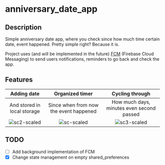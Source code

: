 # anniversary_date_app

## Description

Simple anniversary date app, where you check since how much time certain date, event happened.
Pretty simple right?
Because it is.

Project uses (and will be implemented in the
future) [FCM](https://firebase.google.com/docs/cloud-messaging) (Firebase Cloud Messaging) to send
users
notifications, reminders to go back and check the app.

## Features

|                                          Adding date                                           |                                        Organized timer                                        |                                        Cycling through                                         |
|:----------------------------------------------------------------------------------------------:|:---------------------------------------------------------------------------------------------:|:----------------------------------------------------------------------------------------------:|
|                                  And stored in local storage                                   |                            Since when from now the event happened                             |                           How much days, minutes even second passed                            |
| ![sc2-scaled](https://github.com/user-attachments/assets/874a06ad-f390-455f-a3bd-8b6bd97f3b47) | ![sc-scaled](https://github.com/user-attachments/assets/a73fc4db-263a-4210-8051-063b182a57f6) | ![sc3-scaled](https://github.com/user-attachments/assets/779273b7-c2ed-439a-b976-b691f80743aa) |

## TODO

- [ ] Add background implementation of FCM
- [x] Change state management on empty shared_preferences

